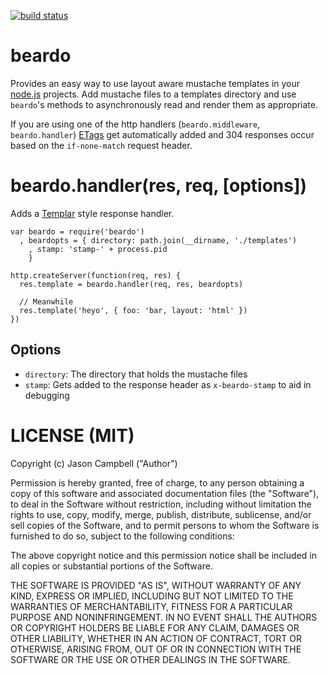 [![build status](https://secure.travis-ci.org/jxson/beardo.png)](http://travis-ci.org/jxson/beardo)

# beardo

Provides an easy way to use layout aware mustache templates in your [node.js][node] projects. Add mustache files to a templates directory and use `beardo`'s methods to asynchronously read and render them as appropriate.

If you are using one of the http handlers (`beardo.middleware`, `beardo.handler`) [ETags][etags] get automatically added and 304 responses occur based on the `if-none-match` request header.

# beardo.handler(res, req, [options])

Adds a [Templar][templar] style response handler.

    var beardo = require('beardo')
      , beardopts = { directory: path.join(__dirname, './templates')
        , stamp: 'stamp-' + process.pid
        }

    http.createServer(function(req, res) {
      res.template = beardo.handler(req, res, beardopts)

      // Meanwhile
      res.template('heyo', { foo: 'bar, layout: 'html' })
    })

## Options

* `directory`: The directory that holds the mustache files
* `stamp`: Gets added to the response header as `x-beardo-stamp` to aid in debugging

# LICENSE (MIT)

Copyright (c) Jason Campbell ("Author")

Permission is hereby granted, free of charge, to any person obtaining a copy of this software and associated documentation files (the "Software"), to deal in the Software without restriction, including without limitation the rights to use, copy, modify, merge, publish, distribute, sublicense, and/or sell copies of the Software, and to permit persons to whom the Software is furnished to do so, subject to the following conditions:

The above copyright notice and this permission notice shall be included in all copies or substantial portions of the Software.

THE SOFTWARE IS PROVIDED "AS IS", WITHOUT WARRANTY OF ANY KIND, EXPRESS OR IMPLIED, INCLUDING BUT NOT LIMITED TO THE WARRANTIES OF MERCHANTABILITY, FITNESS FOR A PARTICULAR PURPOSE AND NONINFRINGEMENT. IN NO EVENT SHALL THE AUTHORS OR COPYRIGHT HOLDERS BE LIABLE FOR ANY CLAIM, DAMAGES OR OTHER LIABILITY, WHETHER IN AN ACTION OF CONTRACT, TORT OR OTHERWISE, ARISING FROM, OUT OF OR IN CONNECTION WITH THE SOFTWARE OR THE USE OR OTHER DEALINGS IN THE SOFTWARE.

[node]: http://nodejs.org
[etags]: #
[templar]: #
